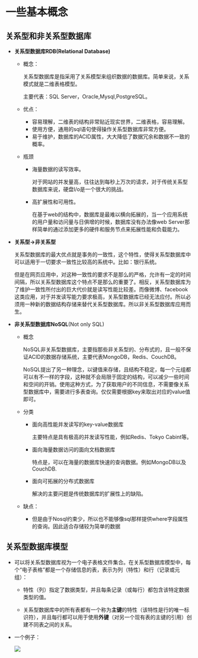 # 一些基本概念

## 关系型和非关系型数据库

- **关系型数据库RDB(Relational Database)**

  - 概念：

    关系型数据库是指采用了关系模型来组织数据的数据库。简单来说，关系模式就是二维表格模型。

    主要代表：SQL Server，Oracle,Mysql,PostgreSQL。

  - 优点：

    - 容易理解，二维表的结构非常贴近现实世界，二维表格，容易理解。
    - 使用方便，通用的sql语句使得操作关系型数据库非常方便。
    - 易于维护，数据库的ACID属性，大大降低了数据冗余和数据不一致的概率。

  - 瓶颈

    - 海量数据的读写效率。

      对于网站的并发量高，往往达到每秒上万次的请求，对于传统关系型数据库来说，硬盘I/o是一个很大的挑战。

    - 高扩展性和可用性。

      在基于web的结构中，数据库是最难以横向拓展的，当一个应用系统的用户量和访问量与日俱增的时候，数据库没有办法像web Server那样简单的通过添加更多的硬件和服务节点来拓展性能和负载能力。

- **关系型->非关系型**

  关系型数据库的最大优点就是事务的一致性，这个特性，使得关系型数据库中可以适用于一切要求一致性比较高的系统中。比如：银行系统。

  但是在网页应用中，对这种一致性的要求不是那么的严格，允许有一定的时间间隔，所以关系型数据库这个特点不是那么的重要了。相反，关系型数据库为了维护一致性所付出的巨大代价就是读写性能比较差。而像微博、facebook这类应用，对于并发读写能力要求极高，关系型数据库已经无法应付。所以必须用一种新的数据结构存储来替代关系型数据库。所以非关系型数据库应用而生。

- **非关系型数据库NoSQL**(Not only SQL)

  - 概念

    NoSQL非关系型数据库，主要指那些非关系型的、分布式的，且一般不保证ACID的数据存储系统，主要代表MongoDB，Redis、CouchDB。

    NoSQL提出了另一种理念，以键值来存储，且结构不稳定，每一个元组都可以有不一样的字段，这种就不会局限于固定的结构，可以减少一些时间和空间的开销。使用这种方式，为了获取用户的不同信息，不需要像关系型数据库中，需要进行多表查询。仅仅需要根据key来取出对应的value值即可。

  - 分类

    - 面向高性能并发读写的key-value数据库

      主要特点是具有极高的并发读写性能，例如Redis、Tokyo Cabint等。

    - 面向海量数据访问的面向文档数据库

      特点是，可以在海量的数据库快速的查询数据。例如MongoDB以及CouchDB.

    - 面向可拓展的分布式数据库

      解决的主要问题是传统数据库的扩展性上的缺陷。

  - 缺点：

    - 但是由于Nosql约束少，所以也不能够像sql那样提供where字段属性的查询。因此适合存储较为简单的数据

## 关系型数据库模型

- 可以将关系型数据库视为一个电子表格文件集合。在关系型数据库模型中，每个“电子表格”都是一个存储信息的表，表示为列（特性）和行（记录或元组）：

  - 特性（列）指定了数据类型，并且每条记录（或每行）都包含该特定数据类型的值。

  - 关系型数据库中的所有表都有一个称为**主键**的特性（该特性是行的唯一标识符），并且每行都可以用于使用**外键**（对另一个现有表的主键的引用）创建不同表之间的关系。

- 一个例子：

  ![](https://lh3.googleusercontent.com/_j-DAQG6tx5MwOwhdNFkHMou4fWHRuEbzYr3wEaRClkCnC3W2TR8CnMsAvmVX-rgOICpWX-wrBPc=e14-rj-sc0xffffff-h1000-w1000)

